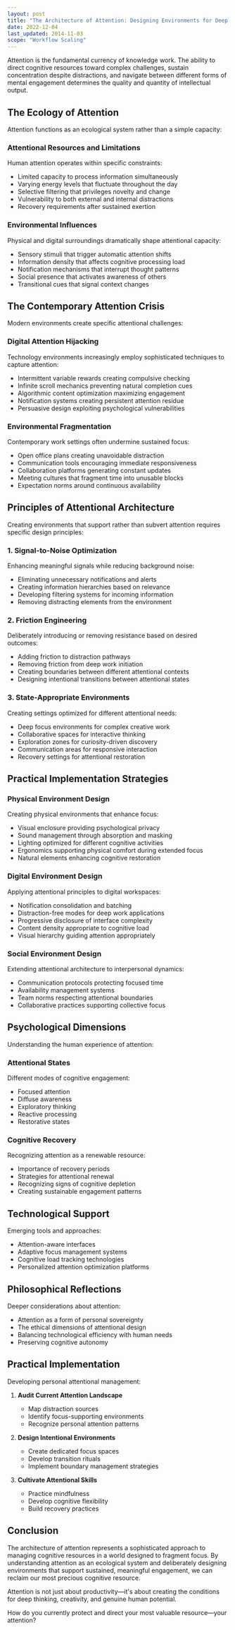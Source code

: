 ```yaml
---
layout: post
title: "The Architecture of Attention: Designing Environments for Deep Focus"
date: 2022-12-04
last_updated: 2014-11-03
scope: "Workflow Scaling"
---
```


Attention is the fundamental currency of knowledge work. The ability to direct cognitive resources toward complex challenges, sustain concentration despite distractions, and navigate between different forms of mental engagement determines the quality and quantity of intellectual output.

## The Ecology of Attention

Attention functions as an ecological system rather than a simple capacity:

### Attentional Resources and Limitations

Human attention operates within specific constraints:

- Limited capacity to process information simultaneously
- Varying energy levels that fluctuate throughout the day
- Selective filtering that privileges novelty and change
- Vulnerability to both external and internal distractions
- Recovery requirements after sustained exertion

### Environmental Influences

Physical and digital surroundings dramatically shape attentional capacity:

- Sensory stimuli that trigger automatic attention shifts
- Information density that affects cognitive processing load
- Notification mechanisms that interrupt thought patterns
- Social presence that activates awareness of others
- Transitional cues that signal context changes

## The Contemporary Attention Crisis

Modern environments create specific attentional challenges:

### Digital Attention Hijacking

Technology environments increasingly employ sophisticated techniques to capture attention:

- Intermittent variable rewards creating compulsive checking
- Infinite scroll mechanics preventing natural completion cues
- Algorithmic content optimization maximizing engagement
- Notification systems creating persistent attention residue
- Persuasive design exploiting psychological vulnerabilities

### Environmental Fragmentation

Contemporary work settings often undermine sustained focus:

- Open office plans creating unavoidable distraction
- Communication tools encouraging immediate responsiveness
- Collaboration platforms generating constant updates
- Meeting cultures that fragment time into unusable blocks
- Expectation norms around continuous availability

## Principles of Attentional Architecture

Creating environments that support rather than subvert attention requires specific design principles:

### 1. Signal-to-Noise Optimization

Enhancing meaningful signals while reducing background noise:

- Eliminating unnecessary notifications and alerts
- Creating information hierarchies based on relevance
- Developing filtering systems for incoming information
- Removing distracting elements from the environment

### 2. Friction Engineering

Deliberately introducing or removing resistance based on desired outcomes:

- Adding friction to distraction pathways
- Removing friction from deep work initiation
- Creating boundaries between different attentional contexts
- Designing intentional transitions between attentional states

### 3. State-Appropriate Environments

Creating settings optimized for different attentional needs:

- Deep focus environments for complex creative work
- Collaborative spaces for interactive thinking
- Exploration zones for curiosity-driven discovery
- Communication areas for responsive interaction
- Recovery settings for attentional restoration

## Practical Implementation Strategies

### Physical Environment Design

Creating physical environments that enhance focus:

- Visual enclosure providing psychological privacy
- Sound management through absorption and masking
- Lighting optimized for different cognitive activities
- Ergonomics supporting physical comfort during extended focus
- Natural elements enhancing cognitive restoration

### Digital Environment Design

Applying attentional principles to digital workspaces:

- Notification consolidation and batching
- Distraction-free modes for deep work applications
- Progressive disclosure of interface complexity
- Content density appropriate to cognitive load
- Visual hierarchy guiding attention appropriately

### Social Environment Design

Extending attentional architecture to interpersonal dynamics:

- Communication protocols protecting focused time
- Availability management systems
- Team norms respecting attentional boundaries
- Collaborative practices supporting collective focus

## Psychological Dimensions

Understanding the human experience of attention:

### Attentional States

Different modes of cognitive engagement:

- Focused attention
- Diffuse awareness
- Exploratory thinking
- Reactive processing
- Restorative states

### Cognitive Recovery

Recognizing attention as a renewable resource:

- Importance of recovery periods
- Strategies for attentional renewal
- Recognizing signs of cognitive depletion
- Creating sustainable engagement patterns

## Technological Support

Emerging tools and approaches:

- Attention-aware interfaces
- Adaptive focus management systems
- Cognitive load tracking technologies
- Personalized attention optimization platforms

## Philosophical Reflections

Deeper considerations about attention:

- Attention as a form of personal sovereignty
- The ethical dimensions of attentional design
- Balancing technological efficiency with human needs
- Preserving cognitive autonomy

## Practical Implementation

Developing personal attentional management:

1. **Audit Current Attention Landscape**
   - Map distraction sources
   - Identify focus-supporting environments
   - Recognize personal attention patterns

2. **Design Intentional Environments**
   - Create dedicated focus spaces
   - Develop transition rituals
   - Implement boundary management strategies

3. **Cultivate Attentional Skills**
   - Practice mindfulness
   - Develop cognitive flexibility
   - Build recovery practices

## Conclusion

The architecture of attention represents a sophisticated approach to managing cognitive resources in a world designed to fragment focus. By understanding attention as an ecological system and deliberately designing environments that support sustained, meaningful engagement, we can reclaim our most precious cognitive resource.

Attention is not just about productivity—it's about creating the conditions for deep thinking, creativity, and genuine human potential.

How do you currently protect and direct your most valuable resource—your attention?